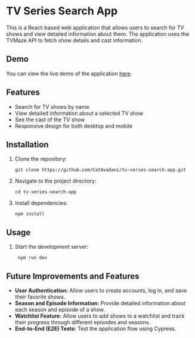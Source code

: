 # TV Series Search App

This is a React-based web application that allows users to search for TV shows and view detailed information about them. The application uses the TVMaze API to fetch show details and cast information.

## Demo

You can view the live demo of the application [here](https://tv-series-search-app.vercel.app/).

## Features

- Search for TV shows by name
- View detailed information about a selected TV show
- See the cast of the TV show
- Responsive design for both desktop and mobile

## Installation

1. Clone the repository:
    
       git clone https://github.com/CatAvadani/tv-series-search-app.git
  
2. Navigate to the project directory:
   
       cd tv-series-search-app
   
3. Install dependencies:
   
       npm install
  

## Usage

1. Start the development server:

        npm run dev
    



## Future Improvements and Features


- **User Authentication:** Allow users to create accounts, log in, and save their favorite shows.
- **Season and Episode Information:** Provide detailed information about each season and episode of a show.
- **Watchlist Feature:** Allow users to add shows to a watchlist and track their progress through different episodes and seasons.
- **End-to-End (E2E) Tests:** Test the application flow using Cypress.


